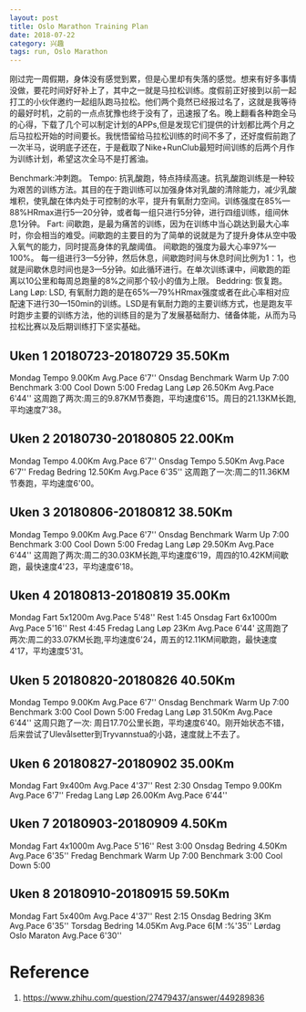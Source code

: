 ```yaml
---
layout: post
title: Oslo Marathon Training Plan
date: 2018-07-22
category: 兴趣
tags: run, Oslo Marathon
---
```

刚过完一周假期，身体没有感觉到累，但是心里却有失落的感觉。想来有好多事情没做，要花时间好好补上了，其中之一就是马拉松训练。度假前正好接到以前一起打工的小伙伴邀约一起组队跑马拉松。他们两个竟然已经报过名了，这就是我等待的最好时机，之前的一点点犹豫也终于没有了，迅速报了名。晚上翻看各种跑全马的心得，下载了几个可以制定计划的APPs,但是发现它们提供的计划都比两个月之后马拉松开始的时间要长。我恍悟留给马拉松训练的时间不多了，还好度假前跑了一次半马，说明底子还在，于是截取了Nike+RunClub最短时间训练的后两个月作为训练计划，希望这次全马不是打酱油。

Benchmark:冲刺跑。
Tempo: 抗乳酸跑，特点持续高速。抗乳酸跑训练是一种较为艰苦的训练方法。其目的在于跑训练可以加强身体对乳酸的清除能力，减少乳酸堆积，使乳酸在体内处于可控制的水平，提升有氧耐力空间。训练强度在85%—88%HRmax进行5—20分钟，或者每一组只进行5分钟，进行四组训练，组间休息1分钟。
Fart: 间歇跑，是最为痛苦的训练，因为在训练中当心跳达到最大心率时，你会相当的难受。间歇跑的主要目的为了简单的说就是为了提升身体从空中吸入氧气的能力，同时提高身体的乳酸阈值。 间歇跑的强度为最大心率97%—100%。 每一组进行3—5分钟，然后休息，间歇跑时间与休息时间比例为1：1，也就是间歇休息时间也是3—5分钟。如此循环进行。在单次训练课中，间歇跑的距离以10公里和每周总跑量的8%之间那个较小的值为上限。
Beddring: 恢复跑。
Lang Løp: LSD, 有氧耐力跑的是在65%—79%HRmax强度或者在此心率相对应配速下进行30—150min的训练。LSD是有氧耐力跑的主要训练方式，也是跑友平时跑步主要的训练方法，他的训练目的是为了发展基础耐力、储备体能，从而为马拉松比赛以及后期训练打下坚实基础。


## Uken 1 20180723-20180729 35.50Km
Mondag Tempo 9.00Km Avg.Pace 6'7''
Onsdag Benchmark Warm Up 7:00 Benchmark 3:00 Cool Down 5:00
Fredag Lang Løp 26.50Km Avg.Pace 6'44''
这周跑了两次:周三的9.87KM节奏跑，平均速度6'15。周日的21.13KM长跑,平均速度7'38。

## Uken 2 20180730-20180805 22.00Km
Mondag Tempo 4.00Km Avg.Pace 6'7''
Onsdag Tempo 5.50Km Avg.Pace 6'7''
Fredag Bedring 12.50Km Avg.Pace 6'35''
这周跑了一次:周二的11.36KM节奏跑，平均速度6'00。

## Uken 3 20180806-20180812 38.50Km
Mondag Tempo 9.00Km Avg.Pace 6'7''
Onsdag Benchmark Warm Up 7:00 Benchmark 3:00 Cool Down 5:00
Fredag Lang Løp 29.50Km Avg.Pace 6'44''
这周跑了两次:周二的30.03KM长跑,平均速度6'19，周四的10.42KM间歇跑，最快速度4'23，平均速度6'18。

## Uken 4 20180813-20180819 35.00Km
Mondag Fart 5x1200m Avg.Pace 5'48'' Rest 1:45
Onsdag Fart 6x1000m Avg.Pace 5'16'' Rest 4:45
Fredag Lang Løp 23Km Avg.Pace 6'44'
这周跑了两次:周二的33.07KM长跑,平均速度6'24，周五的12.11KM间歇跑，最快速度4'17，平均速度5'31。

## Uken 5 20180820-20180826 40.50Km
Mondag Tempo 9.00Km Avg.Pace 6'7''
Onsdag Benchmark Warm Up 7:00 Benchmark 3:00 Cool Down 5:00
Fredag Lang Løp 31.50Km Avg.Pace 6'44''
这周只跑了一次: 周日17.70公里长跑，平均速度6'40。刚开始状态不错，后来尝试了Ulevålsetter到Tryvannstua的小路，速度就上不去了。

## Uken 6 20180827-20180902 35.00Km
Mondag Fart 9x400m Avg.Pace 4'37'' Rest 2:30
Onsdag Tempo 9.00Km Avg.Pace 6'7''
Fredag Lang Løp 26.00Km Avg.Pace 6'44''

## Uken 7 20180903-20180909 4.50Km
Mondag Fart 4x1000m Avg.Pace 5'16'' Rest 3:00
Onsdag Bedring 4.50Km Avg.Pace 6'35''
Fredag Benchmark Warm Up 7:00 Benchmark 3:00 Cool Down 5:00

## Uken 8 20180910-20180915 59.50Km
Mondag  Fart 5x400m Avg.Pace 4'37'' Rest 2:15
Onsdag  Bedring 3Km Avg.Pace 6'35''
Torsdag Bedring 14.05Km Avg.Pace 6[M :%'35''
Lørdag  Oslo Maraton Avg.Pace 6'30''

# Reference
1. https://www.zhihu.com/question/27479437/answer/449289836

